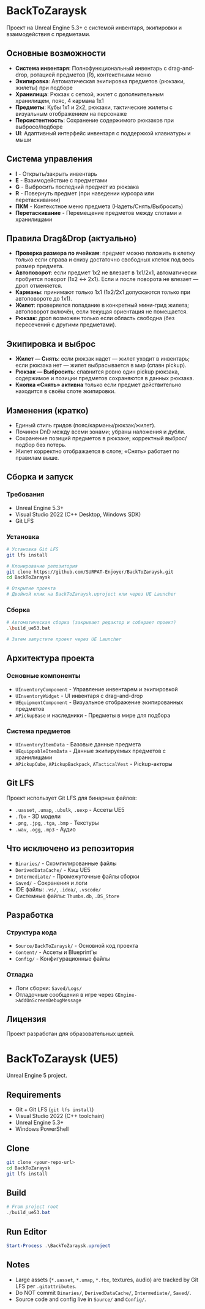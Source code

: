 # BackToZaraysk

Проект на Unreal Engine 5.3+ с системой инвентаря, экипировки и взаимодействия с предметами.

## Основные возможности

- **Система инвентаря**: Полнофункциональный инвентарь с drag-and-drop, ротацией предметов (R), контекстными меню
- **Экипировка**: Автоматическая экипировка предметов (рюкзаки, жилеты) при подборе
- **Хранилища**: Рюкзак с сеткой, жилет с дополнительным хранилищем, пояс, 4 кармана 1x1
- **Предметы**: Кубы 1x1 и 2x2, рюкзаки, тактические жилеты с визуальным отображением на персонаже
- **Персистентность**: Сохранение содержимого рюкзаков при выбросе/подборе
- **UI**: Адаптивный интерфейс инвентаря с поддержкой клавиатуры и мыши

## Система управления

- **I** - Открыть/закрыть инвентарь
- **E** - Взаимодействие с предметами
- **G** - Выбросить последний предмет из рюкзака
- **R** - Повернуть предмет (при наведении курсора или перетаскивании)
- **ПКМ** - Контекстное меню предмета (Надеть/Снять/Выбросить)
- **Перетаскивание** - Перемещение предметов между слотами и хранилищами

## Правила Drag&Drop (актуально)

- **Проверка размера по ячейкам**: предмет можно положить в клетку только если справа и снизу достаточно свободных клеток под весь размер предмета.
- **Автоповорот**: если предмет 1x2 не влезает в 1x1/2x1, автоматически пробуется поворот (1x2 ↔ 2x1). Если и после поворота не влезает — дроп отменяется.
- **Карманы**: принимают только 1x1 (1x2/2x1 допускаются только при автоповороте до 1x1).
- **Жилет**: проверяется попадание в конкретный мини‑грид жилета; автоповорот включён, если текущая ориентация не помещается.
- **Рюкзак**: дроп возможен только если область свободна (без пересечений с другими предметами).

## Экипировка и выброс

- **Жилет — Снять**: если рюкзак надет — жилет уходит в инвентарь; если рюкзака нет — жилет выбрасывается в мир (спавн pickup).
- **Рюкзак — Выбросить**: спавнится ровно один pickup рюкзака, содержимое и позиции предметов сохраняются в данных рюкзака.
- **Кнопка «Снять» активна** только если предмет действительно находится в своём слоте экипировки.

## Изменения (кратко)

- Единый стиль гридов (пояс/карманы/рюкзак/жилет).
- Починен DnD между всеми зонами; убраны наложения и дубли.
- Сохранение позиций предметов в рюкзаке; корректный выброс/подбор без потерь.
- Жилет корректно отображается в слоте; «Снять» работает по правилам выше.

## Сборка и запуск

### Требования
- Unreal Engine 5.3+
- Visual Studio 2022 (C++ Desktop, Windows SDK)
- Git LFS

### Установка
```bash
# Установка Git LFS
git lfs install

# Клонирование репозитория
git clone https://github.com/SURPAT-Enjoyer/BackToZaraysk.git
cd BackToZaraysk

# Открытие проекта
# Двойной клик на BackToZaraysk.uproject или через UE Launcher
```

### Сборка
```bash
# Автоматическая сборка (закрывает редактор и собирает проект)
.\build_ue53.bat

# Затем запустите проект через UE Launcher
```

## Архитектура проекта

### Основные компоненты
- `UInventoryComponent` - Управление инвентарем и экипировкой
- `UInventoryWidget` - UI инвентаря с drag-and-drop
- `UEquipmentComponent` - Визуальное отображение экипированных предметов
- `APickupBase` и наследники - Предметы в мире для подбора

### Система предметов
- `UInventoryItemData` - Базовые данные предмета
- `UEquippableItemData` - Данные экипируемых предметов с хранилищами
- `APickupCube`, `APickupBackpack`, `ATacticalVest` - Pickup-акторы

## Git LFS

Проект использует Git LFS для бинарных файлов:
- `.uasset`, `.umap`, `.ubulk`, `.uexp` - Ассеты UE5
- `.fbx` - 3D модели
- `.png`, `.jpg`, `.tga`, `.bmp` - Текстуры
- `.wav`, `.ogg`, `.mp3` - Аудио

## Что исключено из репозитория

- `Binaries/` - Скомпилированные файлы
- `DerivedDataCache/` - Кэш UE5
- `Intermediate/` - Промежуточные файлы сборки
- `Saved/` - Сохранения и логи
- IDE файлы: `.vs/`, `.idea/`, `.vscode/`
- Системные файлы: `Thumbs.db`, `.DS_Store`

## Разработка

### Структура кода
- `Source/BackToZaraysk/` - Основной код проекта
- `Content/` - Ассеты и Blueprint'ы
- `Config/` - Конфигурационные файлы

### Отладка
- Логи сборки: `Saved/Logs/`
- Отладочные сообщения в игре через `GEngine->AddOnScreenDebugMessage`

## Лицензия

Проект разработан для образовательных целей.

# BackToZaraysk (UE5)

Unreal Engine 5 project.

## Requirements
- Git + Git LFS (`git lfs install`)
- Visual Studio 2022 (C++ toolchain)
- Unreal Engine 5.3+
- Windows PowerShell

## Clone
```bash
git clone <your-repo-url>
cd BackToZaraysk
git lfs install
```

## Build
```powershell
# From project root
./build_ue53.bat
```

## Run Editor
```powershell
Start-Process .\BackToZaraysk.uproject
```

## Notes
- Large assets (`*.uasset`, `*.umap`, `*.fbx`, textures, audio) are tracked by Git LFS per `.gitattributes`.
- Do NOT commit `Binaries/`, `DerivedDataCache/`, `Intermediate/`, `Saved/`.
- Source code and config live in `Source/` and `Config/`.